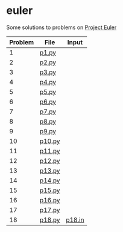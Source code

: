 # euler
Some solutions to problems on [Project Euler](https://projecteuler.net/)

| Problem | File                      | Input                     |
| ------- | ------------------------- | ------------------------- |
| 1       | [p1.py](/p1.py)   |                           |
| 2       | [p2.py](/p2.py)   |                           |
| 3       | [p3.py](/p3.py)   |                           |
| 4       | [p4.py](/p4.py)   |                           |
| 5       | [p5.py](/p5.py)   |                           |
| 6       | [p6.py](/p7.py)   |                           |
| 7       | [p7.py](/p7.py)   |                           |
| 8       | [p8.py](/p8.py)   |                           |
| 9       | [p9.py](/p9.py)   |                           |
| 10      | [p10.py](/p10.py) |                           |
| 11      | [p11.py](/p11.py) |                           |
| 12      | [p12.py](/p12.py) |                           |
| 13      | [p13.py](/p13.py) |                           |
| 14      | [p14.py](/p14.py) |                           |
| 15      | [p15.py](/p15.py) |                           |
| 16      | [p16.py](/p16.py) |                           |
| 17      | [p17.py](/p17.py) |                           |
| 18      | [p18.py](/p18.py) | [p18.in](/p18.in) |

